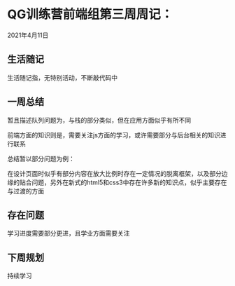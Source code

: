 # QG训练营前端组第三周周记：
2021年4月11日

## 生活随记

生活随记指，无特别活动，不断敲代码中

## 一周总结

暂且描述队列问题为，与栈的部分类似，但在应用方面似乎有所不同

前端方面的知识则是，需要关注js方面的学习，或许需要部分与后台相关的知识进行联系

总结暂以部分问题为例：

在设计页面时似乎有部分内容在放大比例时存在一定情况的脱离框架，以及部分边缘的贴合问题，另外在新式的html5和css3中存在许多新的知识点，似乎主要存在与过渡的方面

## 存在问题

学习进度需要部分更进，且学业方面需要关注

## 下周规划

持续学习

